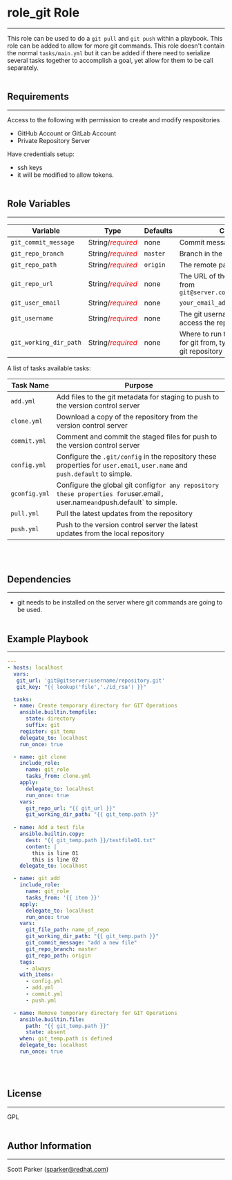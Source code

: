 # role_git Role
---
This role can be used to do a `git pull` and `git push` within a playbook. This role can be added to allow for more git commands.  This role doesn't contain the normal `tasks/main.yml` but it can be added if there need to serialize several tasks together to accomplish a goal, yet allow for them to be call separately. 
<br><br>

## Requirements
---
Access to the following with permission to create and modify respositories

* GitHub Account or GitLab Account
* Private Repository Server

Have credentials setup:

* ssh keys
* it will be modified to allow tokens.
<br><br>

## Role Variables
---
| Variable | Type | Defaults | Comments |
|-|-|-|-|
| `git_commit_message` | String/<span style="color:red">_required_</span> | none | Commit message. |
| `git_repo_branch` | String/<span style="color:red">_required_</span> | `master` | Branch in the repository |
| `git_repo_path` | String/<span style="color:red">_required_</span> | `origin` | The remote path of the repository |
| `git_repo_url` | String/<span style="color:red">_required_</span> | none | The URL of the git repository in the from `git@server.com:namespace/repo.git` |
| `git_user_email` | String/<span style="color:red">_required_</span> | none | `your_email_address@some_domain` | The user`s email address for git to use |
| `git_username` | String/<span style="color:red">_required_</span> | none | The git username account to access the repositories |
| `git_working_dir_path` | String/<span style="color:red">_required_</span> | none | Where to run the shell command for git from, typically the root of the git repository |

A list of tasks available tasks:

| Task Name | Purpose |
|-|-|
| `add.yml` | Add files to the git metadata for staging to push to the version control server |
| `clone.yml` | Download a copy of the repository from the version control server |
| `commit.yml` | Comment and commit the staged files for push to the version control server |
| `config.yml` | Configure the `.git/config` in the repository these properties for `user.email`, `user.name` and `push.default` to simple.
| `gconfig.yml` | Configure the global git config` for any repository these properties for `user.email`, `user.name` and `push.default` to simple.|
| `pull.yml` | Pull the latest updates from the repository |
| `push.yml` | Push to the version control server the latest updates from the local repository |
<br><br>

## Dependencies
---
- git needs to be installed on the server where git commands are going to be used.
<br><br>

## Example Playbook
---
```yaml
---
- hosts: localhost
  vars:
   git_url: 'git@gitserver:username/repository.git'
   git_key: "{{ lookup('file','./id_rsa') }}"

  tasks:
  - name: Create temporary directory for GIT Operations
    ansible.builtin.tempfile:
      state: directory
      suffix: git
    register: git_temp
    delegate_to: localhost
    run_once: true

  - name: git clone
    include_role:
      name: git_role
      tasks_from: clone.yml
    apply:
      delegate_to: localhost
      run_once: true
    vars:
      git_repo_url: "{{ git_url }}"
      git_working_dir_path: "{{ git_temp.path }}"
  
  - name: Add a test file
    ansible.builtin.copy:
      dest: "{{ git_temp.path }}/testfile01.txt"
      content: |
        this is line 01
        this is line 02
    delegate_to: localhost

  - name: git add
    include_role:
      name: git_role
      tasks_from: '{{ item }}'
    apply:
      delegate_to: localhost
      run_once: true
    vars:
      git_file_path: name_of_repo
      git_working_dir_path: "{{ git_temp.path }}"
      git_commit_message: "add a new file"
      git_repo_branch: master
      git_repo_path: origin
    tags:
      - always
    with_items:
      - config.yml
      - add.yml
      - commit.yml
      - push.yml

  - name: Remove temporary directory for GIT Operations
    ansible.builtin.file:
      path: "{{ git_temp.path }}"
      state: absent
    when: git_temp.path is defined
    delegate_to: localhost
    run_once: true

```
<br><br>

## License
---
GPL
<br><br>

## Author Information
---
Scott Parker (sparker@redhat.com)
